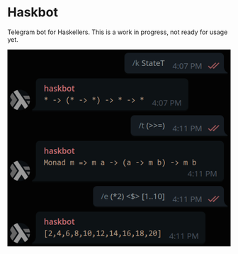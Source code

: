 # Haskbot

Telegram bot for Haskellers.
This is a work in progress, not ready for usage yet.

![Screen1](img/screen1.png)
